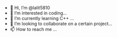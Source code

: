 - 👋 Hi, I’m @lalit5810
- 👀 I’m interested in coding...
- 🌱 I’m currently learning C++ ...
- 💞️ I’m looking to collaborate on a certain project...
- 📫 How to reach me ...

<!---
lalit5810/lalit5810 is a ✨ special ✨ repository because its `README.md` (this file) appears on your GitHub profile.
You can click the Preview link to take a look at your changes.
--->

